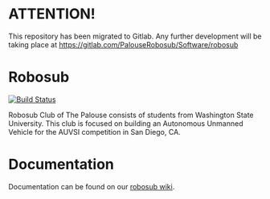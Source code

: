 # ATTENTION!
This repository has been migrated to Gitlab.
Any further development will be taking place at https://gitlab.com/PalouseRobosub/Software/robosub

# Robosub

[![Build Status](https://travis-ci.org/PalouseRobosub/robosub.svg?branch=master)](https://travis-ci.org/PalouseRobosub/robosub)

Robosub Club of The Palouse consists of students from Washington State University. This club is focused on building an Autonomous Unmanned Vehicle for the AUVSI competition in San Diego, CA.

# Documentation
Documentation can be found on our [robosub wiki](http://robosub.eecs.wsu.edu/wiki/start).
